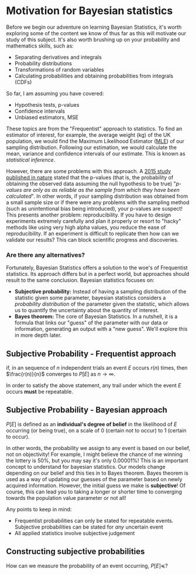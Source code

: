 # Motivation for Bayesian statistics
Before we begin our adventure on learning Bayesian Statistics, it's worth exploring some of the content we know of thus far as this will motivate our study of this subject.  It's also worth brushing up on your probability and mathematics skills, such as:
- Separating derivatives and integrals
- Probability distributions
- Transformations of random variables
- Calculating probabilities and obtaining probabilities from integrals (CDFs)

So far, I am assuming you have covered:
- Hypothesis tests, p-values
- Confidence intervals
- Unbiased estimators, MSE

These topics are from the "Frequentist" approach to statistics. To find an estimator of interest, for example, the average weight (kg) of the UK population, we would find the Maximum Likelihood Estimator ([MLE](https://en.wikipedia.org/wiki/Maximum_likelihood_estimation)) of our sampling distribution. Following our estimation, we would calculate the mean, variance and confidence intervals of our estimate. This is known as *statistical inference*.

However, there are some problems with this approach. A [2015 study published in nature](https://www.nature.com/articles/nmeth.3288#:~:text=P%20values%20are%20only%20as,features%20of%20that%20population21.) stated that the p-values (that is, the probability of obtaining the observed data assuming the null hypothesis to be true) "*p-values are only as as reliable as the sample from which they have been calculated*". In other words, if your sampling distribution was obtained from a small sample size or if there were any problems with the sampling method (such as unintentional bias being introduced), your p-values are suspect! This presents another problem: reproducibility.  If you have to design experiments extremely carefully and plan it properly or resort to "hacky" methods like using very high alpha values, you reduce the ease of reproducibility. If an experiment is difficult to replicate then how can we validate our results? This can block scientific progress and discoveries.

### Are there any alternatives?
Fortunately, Bayesian Statistics offers a solution to the woe's of Frequentist statistics. Its approach differs but in a perfect world, but approaches should result to the same conclusion. Bayesian statistics focuses on:
- **Subjective probability:** Instead of having a sampling distribution of the statistic given some parameter, bayesian statistics considers a *probability distribution* of the parameter given the statistic, which allows us to quantify the uncertainty about the quantity of interest.
- **Bayes theorem:** The core of Bayesian Statistics. In a nutshell, it is a formula that links our "guess" of the parameter with our data or information, generating an output with a "new guess". We'll explore this in more depth later.

## Subjective Probability - Frequentist approach
if, in an sequence of $n$ independent trials an event $E$ occurs $r(n)$ times, then $\frac{r(n)}{n}$ converges to $P[E]$ as $n \rightarrow \infty$.

In order to satisfy the above statement, any trail under which the event $E$ occurs **must** be repeatable.

## Subjective Probability - Bayesian approach
$P[E]$ is defined as an **individual's degree of belief** in the likelihood of $E$ occurring (or being true), on a scale of 0 (certain not to occur) to 1 (certain to occur).

In other words, the probability we assign to any event is based on our belief, not on objectivity! For example, I might believe the chance of me winning the lottery is 50%, but you may say it's only 0.00001%! This is an important concept to understand for bayesian statistics. Our models change depending on our belief and this ties in to Bayes theorem. Bayes theorem is used as a way of updating our guesses of the parameter based on newly acquired information. However, the initial guess we make is **subjective**! Of course, this can lead you to taking a longer or shorter time to converging towards the population value parameter or not all!

Any points to keep in mind:
- Frequentist probabilities can only be stated for repeatable events. Subjective probabilities can be stated for *any* uncertain event
- All applied statistics involve subjective judgement

## Constructing subjective probabilities
How can we measure the probability of an event occurring, $P[E] \preceq$? 


